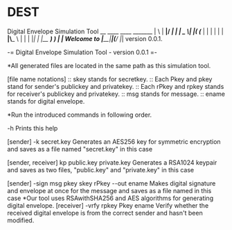 # DEST
Digital Envelope Simulation Tool
	          __    ____  ____ _______
				   |   \\ |  __|/ ___|__   __|
 				   |  _ \\| |__( (___   | |
      	   | | | |  __|\\___ \\  | |
     		   | |_| | |__  ___) ) | |
Welcome to |_____|____|(____/  |_| version 0.0.1.
													
-= Digital Envelope Simulation Tool  - version 0.0.1 =-
							
*All generated files are located in the same path as this simulation tool.
							
[file name notations]
:: skey stands for secretkey.
:: Each Pkey and pkey stand for sender's publickey and privatekey.
:: Each rPkey and rpkey stands for receiver's publickey and privatekey.
:: msg stands for message.
:: ename stands for digital envelope.
							
							
*Run the introduced commands in following order.
							
-h Prints this help
							
[sender]
-k  secret.key 					                Generates an AES256 key for symmetric encryption and saves as a file named "secret.key" in this case
							
[sender, receiver]
kp public.key private.key 			          Generates a RSA1024 keypair and saves as two files, "public.key" and "private.key" in this case
							
[sender]
-sign msg pkey skey rPkey --out ename 		Makes digital signature and envelope at once for the message and saves as a file named in this case
													                *Our tool uses RSAwithSHA256 and AES algorithms for generating digital envelope.
[receiver]
-vrfy rpkey Pkey ename                    Verify whether the received digital envelope is from the correct sender and hasn't been modified.
